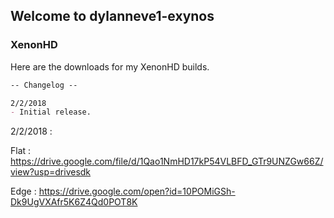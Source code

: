 ## Welcome to dylanneve1-exynos

### XenonHD

Here are the downloads for my XenonHD builds.

```markdown
-- Changelog --

2/2/2018
- Initial release.
```

2/2/2018 :

Flat : https://drive.google.com/file/d/1Qao1NmHD17kP54VLBFD_GTr9UNZGw66Z/view?usp=drivesdk

Edge : https://drive.google.com/open?id=10POMiGSh-Dk9UgVXAfr5K6Z4Qd0POT8K
